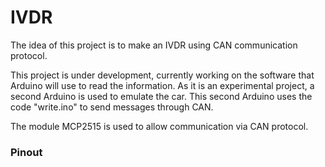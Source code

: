 # IVDR
The idea of this project is to make an IVDR using CAN communication protocol.

This project is under development, currently working on the software that Arduino will use to read the information. As it is an experimental project, a second Arduino is used to emulate the car. This second Arduino uses the code "write.ino" to send messages through CAN.

The module MCP2515 is used to allow communication via CAN protocol.

### Pinout
